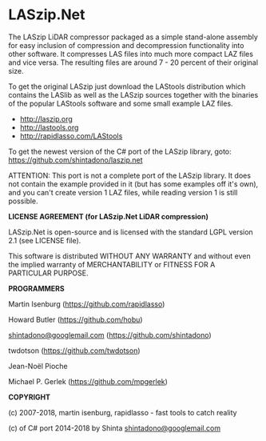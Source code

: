 LASzip.Net
==========

The LASzip LiDAR compressor packaged as a simple stand-alone assembly for
easy inclusion of compression and decompression functionality into
other software. It compresses LAS files into much more compact LAZ
files and vice versa. The resulting files are around 7 - 20 percent
of their original size.

To get the original LASzip just download the LAStools distribution which contains
the LASlib as well as the LASzip sources together with the binaries
of the popular LAStools software and some small example LAZ files.

* http://laszip.org
* http://lastools.org
* http://rapidlasso.com/LAStools

To get the newest version of the C# port of the LASzip library, goto:
https://github.com/shintadono/laszip.net

ATTENTION: This port is not a complete port of the LASzip library. It does not
contain the example provided in it (but has some examples off it's own), and
you can't create version 1 LAZ files, while reading version 1 is still possible.


**LICENSE AGREEMENT (for LASzip.Net LiDAR compression)**

  LASzip.Net is open-source and is licensed with the standard LGPL version 2.1
  (see LICENSE file).

  This software is distributed WITHOUT ANY WARRANTY and without even the
  implied warranty of MERCHANTABILITY or FITNESS FOR A PARTICULAR PURPOSE.


**PROGRAMMERS**

  Martin Isenburg (https://github.com/rapidlasso)

  Howard Butler (https://github.com/hobu)

  shintadono@googlemail.com (https://github.com/shintadono)

  twdotson (https://github.com/twdotson)

  Jean-Noël Pioche

  Michael P. Gerlek (https://github.com/mpgerlek)


**COPYRIGHT**

  (c) 2007-2018, martin isenburg, rapidlasso - fast tools to catch reality

  (c) of C# port 2014-2018 by Shinta <shintadono@googlemail.com>

